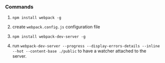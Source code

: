 
### Commands


1) ```npm install webpack -g``` 

2) create ```webpack.config.js``` configuration file  

3) ```npm install webpack-dev-server -g```

4) run ```webpack-dev-server --progress --display-errors-details --inline --hot --content-base ./public``` to have a watcher attached to the server.

